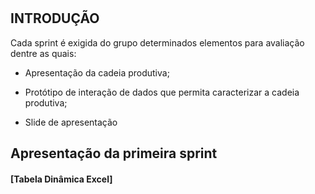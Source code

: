 #
## INTRODUÇÃO

 Cada sprint é exigida do grupo determinados elementos para avaliação dentre as quais:
 - Apresentação da cadeia produtiva;

 - Protótipo de interação de dados que permita caracterizar a cadeia produtiva;

 - Slide de apresentação

  ## Apresentação da primeira sprint

  #### [Tabela Dinâmica Excel]

  <div align="center"
  <img src="https://user-images.githubusercontent.com/129632721/230426621-5f6cc701-0247-4bf7-80f6-767b09796c3b.jpeg" widht="500px" />
  </div>